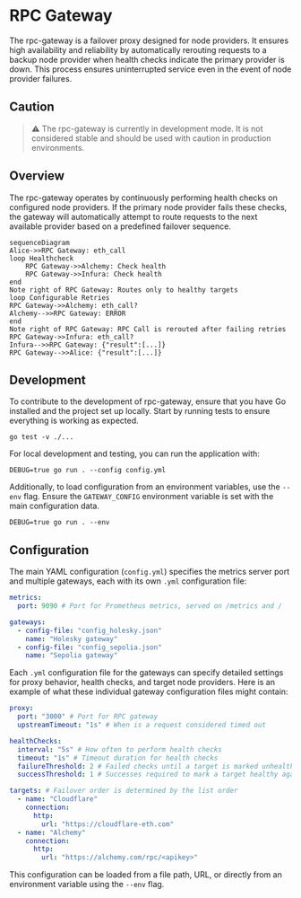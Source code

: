 # RPC Gateway

The rpc-gateway is a failover proxy designed for node providers. It ensures high availability and reliability by automatically rerouting requests to a backup node provider when health checks indicate the primary provider is down. This process ensures uninterrupted service even in the event of node provider failures.

## Caution

> :warning: The rpc-gateway is currently in development mode. It is not considered stable and should be used with caution in production environments.

## Overview

The rpc-gateway operates by continuously performing health checks on configured node providers. If the primary node provider fails these checks, the gateway will automatically attempt to route requests to the next available provider based on a predefined failover sequence.

```mermaid
sequenceDiagram
Alice->>RPC Gateway: eth_call
loop Healthcheck
    RPC Gateway->>Alchemy: Check health
    RPC Gateway->>Infura: Check health
end
Note right of RPC Gateway: Routes only to healthy targets
loop Configurable Retries
RPC Gateway->>Alchemy: eth_call?
Alchemy-->>RPC Gateway: ERROR
end
Note right of RPC Gateway: RPC Call is rerouted after failing retries
RPC Gateway->>Infura: eth_call?
Infura-->>RPC Gateway: {"result":[...]}
RPC Gateway-->>Alice: {"result":[...]}
```

## Development

To contribute to the development of rpc-gateway, ensure that you have Go installed and the project set up locally. Start by running tests to ensure everything is working as expected.

```console
go test -v ./...
```

For local development and testing, you can run the application with:

```console
DEBUG=true go run . --config config.yml
```

Additionally, to load configuration from an environment variables, use the `--env` flag. Ensure the `GATEWAY_CONFIG` environment variable is set with the main configuration data.

```console
DEBUG=true go run . --env
```

## Configuration

The main YAML configuration (`config.yml`) specifies the metrics server port and multiple gateways, each with its own `.yml` configuration file:

```yaml
metrics:
  port: 9090 # Port for Prometheus metrics, served on /metrics and /

gateways:
  - config-file: "config_holesky.json"
    name: "Holesky gateway"
  - config-file: "config_sepolia.json"
    name: "Sepolia gateway"
```

Each `.yml` configuration file for the gateways can specify detailed settings for proxy behavior, health checks, and target node providers. Here is an example of what these individual gateway configuration files might contain:

```yaml
proxy:
  port: "3000" # Port for RPC gateway
  upstreamTimeout: "1s" # When is a request considered timed out

healthChecks:
  interval: "5s" # How often to perform health checks
  timeout: "1s" # Timeout duration for health checks
  failureThreshold: 2 # Failed checks until a target is marked unhealthy
  successThreshold: 1 # Successes required to mark a target healthy again

targets: # Failover order is determined by the list order
  - name: "Cloudflare"
    connection:
      http:
        url: "https://cloudflare-eth.com"
  - name: "Alchemy"
    connection:
      http:
        url: "https://alchemy.com/rpc/<apikey>"
```

This configuration can be loaded from a file path, URL, or directly from an environment variable using the `--env` flag.
